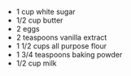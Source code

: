 - 1 cup white sugar
- 1/2 cup butter
- 2 eggs
- 2 teaspoons vanilla extract
- 1 1/2 cups all purpose flour
- 1 3/4 teaspoons baking powder
- 1/2 cup milk